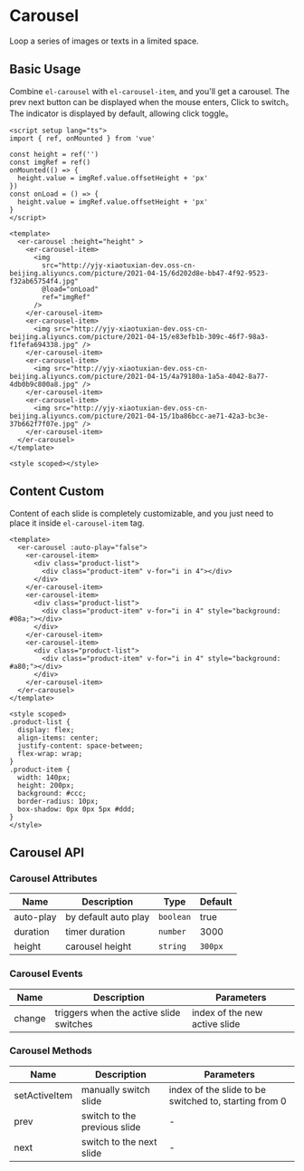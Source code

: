   # Carousel

Loop a series of images or texts in a limited space.


## Basic Usage

Combine `el-carousel` with `el-carousel-item`, and you'll get a carousel. The prev next button can be displayed when the mouse enters, Click to switch。The indicator is displayed by default, allowing click toggle。

```vue preview
<script setup lang="ts">
import { ref, onMounted } from 'vue'

const height = ref('')
const imgRef = ref()
onMounted(() => {
  height.value = imgRef.value.offsetHeight + 'px'
})
const onLoad = () => {
  height.value = imgRef.value.offsetHeight + 'px'
}
</script>

<template>
  <er-carousel :height="height" >
    <er-carousel-item>
      <img
        src="http://yjy-xiaotuxian-dev.oss-cn-beijing.aliyuncs.com/picture/2021-04-15/6d202d8e-bb47-4f92-9523-f32ab65754f4.jpg"
        @load="onLoad"
        ref="imgRef"
      />
    </er-carousel-item>
    <er-carousel-item>
      <img src="http://yjy-xiaotuxian-dev.oss-cn-beijing.aliyuncs.com/picture/2021-04-15/e83efb1b-309c-46f7-98a3-f1fefa694338.jpg" />
    </er-carousel-item>
    <er-carousel-item>
      <img src="http://yjy-xiaotuxian-dev.oss-cn-beijing.aliyuncs.com/picture/2021-04-15/4a79180a-1a5a-4042-8a77-4db0b9c800a8.jpg" />
    </er-carousel-item>
    <er-carousel-item>
      <img src="http://yjy-xiaotuxian-dev.oss-cn-beijing.aliyuncs.com/picture/2021-04-15/1ba86bcc-ae71-42a3-bc3e-37b662f7f07e.jpg" />
    </er-carousel-item>
  </er-carousel>
</template>

<style scoped></style>
```

## Content Custom

Content of each slide is completely customizable, and you just need to place it inside `el-carousel-item` tag. 

```vue preview
<template>
  <er-carousel :auto-play="false">
    <er-carousel-item>
      <div class="product-list">
        <div class="product-item" v-for="i in 4"></div>
      </div>  
    </er-carousel-item>
    <er-carousel-item>
      <div class="product-list">
        <div class="product-item" v-for="i in 4" style="background: #08a;"></div>
      </div> 
    </er-carousel-item>
    <er-carousel-item>
      <div class="product-list">
        <div class="product-item" v-for="i in 4" style="background: #a80;"></div>
      </div> 
    </er-carousel-item>
  </er-carousel>
</template>

<style scoped>
.product-list {
  display: flex;
  align-items: center;
  justify-content: space-between;
  flex-wrap: wrap;
}
.product-item {
  width: 140px;
  height: 200px;
  background: #ccc;
  border-radius: 10px;
  box-shadow: 0px 0px 5px #ddd;
}
</style>
```

## Carousel API

### Carousel Attributes

| Name | Description | Type | Default |
| ---- | ----------- | ---- | ---- |
| auto-play | by default auto play | `boolean` | true |
| duration | timer duration | `number` | 3000 |
| height | carousel height | `string` | `300px`|


### Carousel Events

| Name | Description | Parameters |
| ---- | ----------- | ---- |
| change | triggers when the active slide switches | index of the new active slide |

### Carousel Methods

| Name | Description | Parameters |
| ---- | ----------- | ---- |
| setActiveItem | manually switch slide | index of the slide to be switched to, starting from 0 |
| prev | switch to the previous slide | - |
| next | switch to the next slide | - |


